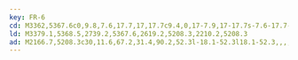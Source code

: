 ```yaml
---
key: FR-6
cd: M3362,5367.6c0,9.8,7.6,17.7,17,17.7c9.4,0,17-7.9,17-17.7s-7.6-17.7-17-17.7l0,0,,,,C3369.6,5349.9,3362,5357.8,3362,5367.6z
ld: M3379.1,5368.5,2739.2,5367.6,2619.2,5208.3,2210.2,5208.3
ad: M2166.7,5208.3c30,11.6,67.2,31.4,90.2,52.3l-18.1-52.3l18.1-52.3,,,,,C2233.9,5176.9,2196.7,5196.7,2166.7,5208.3z
---
```


